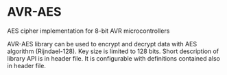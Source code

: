 # AVR-AES
AES cipher implementation for 8-bit AVR microcontrollers

AVR-AES library can be used to encrypt and decrypt data with AES algorithm (Rijndael-128).
Key size is limited to 128 bits. Short description of library API is in header file. It is
configurable with definitions contained also in header file. 

